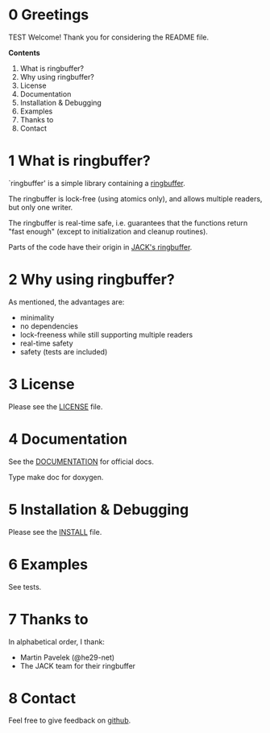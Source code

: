 # 0 Greetings

TEST
Welcome! Thank you for considering the README file.

**Contents**

  1. What is ringbuffer?
  2. Why using ringbuffer?
  3. License
  4. Documentation
  5. Installation & Debugging
  6. Examples
  7. Thanks to
  8. Contact

# 1 What is ringbuffer?

`ringbuffer' is a simple library containing a
[ringbuffer](https://en.wikipedia.org/wiki/Circular_buffer).

The ringbuffer is lock-free (using atomics only), and allows multiple readers,
but only one writer.

The ringbuffer is real-time safe, i.e. guarantees that the functions return
"fast enough" (except to initialization and cleanup routines).

Parts of the code have their origin in
[JACK's ringbuffer](https://github.com/jackaudio/jack2/blob/develop/common/ringbuffer.c).

# 2 Why using ringbuffer?

As mentioned, the advantages are:

 * minimality
 * no dependencies
 * lock-freeness while still supporting multiple readers
 * real-time safety
 * safety (tests are included)

# 3 License

Please see the [LICENSE](LICENSE.txt) file.

# 4 Documentation

See the [DOCUMENTATION](DOCUMENTATION.md) for official docs.

Type make doc for doxygen.

# 5 Installation & Debugging

Please see the [INSTALL](INSTALL.md) file.

# 6 Examples

See tests.

# 7 Thanks to

In alphabetical order, I thank:
  * Martin Pavelek (@he29-net)
  * The JACK team for their ringbuffer

# 8 Contact

Feel free to give feedback on
[github](https://github.com/JohannesLorenz/ringbuffer).


